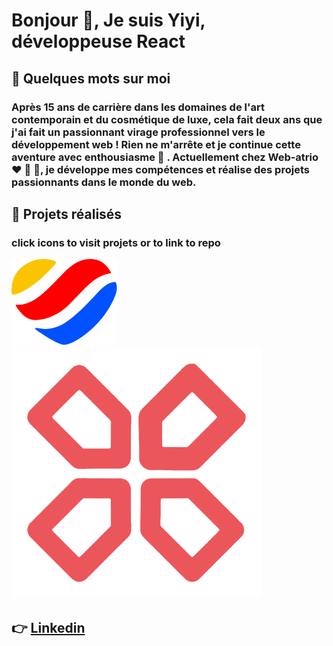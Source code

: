<h1 align="left">Bonjour 🌈, Je suis Yiyi, développeuse React</h1>

<h2>👀 Quelques mots sur moi</h2>
  
<h3>Après 15 ans de carrière dans les domaines de l'art contemporain et du cosmétique de luxe, cela fait deux ans que j'ai fait un passionnant virage professionnel vers le développement web ! Rien ne m'arrête et je continue cette aventure avec enthousiasme 🚀 . Actuellement chez Web-atrio ❤️ 💛 💙, je développe mes compétences et réalise des projets passionnants dans le monde du web.</h2>

<h2> 👀 Projets réalisés</h2>

<h3>click icons to visit projets or to link to repo</p>



[![web-atrio](https://raw.githubusercontent.com/yiyi41/yiyi41/main/assets/web-atrio-logo.png)](https://web-atrio.com/)
[![gamepad](https://raw.githubusercontent.com/yiyi41/yiyi41/main/assets/gampad-logo.png)](https://my-projet-gamepad.netlify.app/)



## 👉 [Linkedin](https://www.linkedin.com/in/yiyi-plantinet/)
